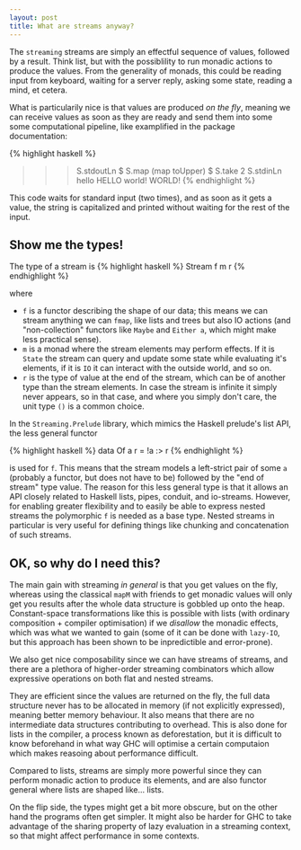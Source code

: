 ```yaml
---
layout: post
title: What are streams anyway?
---
```

The `streaming` streams are simply an effectful sequence of values, followed by a result. Think list, but with the possiblility to run monadic actions to produce the values. From the generality of monads, this could be reading input
from keyboard, waiting for a server reply, asking some state, reading a mind,
et cetera. 

What is particularily nice is that values are produced _on the fly_, meaning we can receive values as soon as they are ready and send them into some some computational pipeline, like examplified in the package documentation:

{% highlight haskell %}
 >>> S.stdoutLn $ S.map (map toUpper) $ S.take 2 S.stdinLn
 hello<Enter>
 HELLO
 world!<Enter>
 WORLD!
{% endhighlight %}

This code waits for standard input (two times), and as soon as it gets a
value, the string is capitalized and printed without waiting for the rest of
the input.

Show me the types!
------------------

The type of a stream is 
{% highlight haskell %}
Stream f m r
{% endhighlight %}

where 
* `f` is a functor describing the shape of our data; this means we can stream anything we can `fmap`, like lists and trees but also IO actions (and "non-collection" functors like `Maybe` and `Either a`, which might make less practical sense).
* `m` is a monad where the stream elements may perform effects. If it is `State` the stream can query and update some state while evaluating it's elements, if it is `IO` it can interact with the outside world, and so on.
* `r` is the type of value at the end of the stream, which can be of another type than the stream elements. In case the stream is infinite it simply never appears, so in that case, and where you simply don't care, the unit type `()` is a common choice.

In the `Streaming.Prelude` library, which mimics the Haskell prelude's list API, the less general functor

{% highlight haskell %}
data Of a r = !a :> r
{% endhighlight %}

is used for `f`. This means that the stream models a left-strict pair of some `a` (probably a functor, but does not have to be) followed by the "end of stream" type value. The reason for this less general type is that it allows an API closely related to Haskell lists, pipes, conduit, and io-streams. However, for enabling greater flexibility and to easily be able to express nested streams the polymorphic `f` is needed as a base type. Nested streams in particular is very useful for defining things like chunking and concatenation of such streams.




OK, so why do I need this?
-----------------------

The main gain with streaming _in general_ is that you get values on the fly, whereas using the classical `mapM` with friends to get monadic values will only get you results after the whole data structure is gobbled up onto the heap. Constant-space transformations like this is possible with lists (with ordinary composition + compiler optimisation) if we _disallow_ the monadic effects, which was what we wanted to gain (some of it can be done with `lazy-IO`, but this approach has been shown to be inpredictible and error-prone).

We also get nice composability since we can have streams of streams, and there are a plethora of higher-order streaming combinators which allow expressive operations on both flat and nested streams.

They are efficient since the values are returned on the fly, the full data structure never has to be allocated in memory (if not explicitly expressed), meaning better memory behaviour. It also means that there are no intermediate data structures contributing to overhead. This is also done for lists in the compiler, a process known as deforestation, but it is difficult to know beforehand in what way GHC will optimise a certain computaion which makes reasoing about performance difficult.

Compared to lists, streams are simply more powerful since they can perform monadic action to produce its elements, and are also functor general where lists are shaped like... lists.

On the flip side, the types might get a bit more obscure, but on the other hand the programs often get simpler. It might also be harder for GHC to take advantage of the sharing property of lazy evaluation in a streaming context, so that might affect performance in some contexts.

